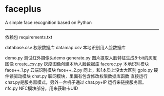 # faceplus
A simple face recognition based on Python

------
依赖包 requirements.txt  

database.csv 权限数据库
datamap.csv 本地识别用人脸数据库

demo.py 测试红外摄像头demo
generate.py 图片提取人脸特征生成8-bit的灰度图像
create_csv.py 灰度图像创建本地人脸数据库
facerec.py 本地识别模块
face++_1.py 云端识别模块
face++_2.py 同上，和1本质上没太大区别
gpio.py 硬件锁驱动模块
chat.py 联网模块，里面有包含修改权限数据库函数
		直接运行chat.py是服务器模式，另外一台机子通过 chat.py+IP 运行来链接服务器。
nfc.py NFC模块部分，用来获取卡UID